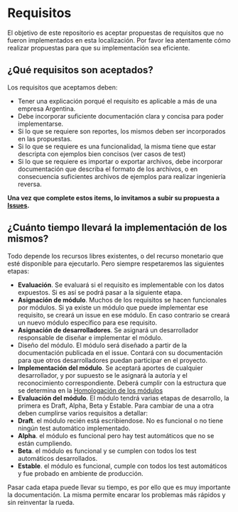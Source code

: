 # Requisitos

El objetivo de este repositorio es aceptar propuestas de requisitos que no fueron implementados en esta localización. Por favor lea atentamente cómo realizar propuestas para que su implementación sea eficiente.

## ¿Qué requisitos son aceptados?

Los requisitos que aceptamos deben:

* Tener una explicación porqué el requisito es aplicable a más de una empresa Argentina.
* Debe incorporar suficiente documentación clara y concisa para poder implementarse.
 * Si lo que se requiere son reportes, los mismos deben ser incorporados en las propuestas.
 * Si lo que se requiere es una funcionalidad, la misma tiene que estar descripta con ejemplos bien concisos (ver casos de test)
 * Si lo que se requiere es importar o exportar archivos, debe incorporar documentación que describa el formato de los archivos, o en consecuencia suficientes archivos de ejemplos para realizar ingeniería reversa.

**Una vez que complete estos items, lo invitamos a subir su propuesta a [Issues](https://github.com/odoo-l10n-ar/requisitos/issues).**

## ¿Cuánto tiempo llevará la implementación de los mismos?

Todo depende los recursos libres existentes, o del recurso monetario que esté disponible para ejecutarlo. Pero siempre respetaremos las siguientes etapas:

* **Evaluación**. Se evaluará si el requisito es implementable con los datos expuestos. Si es así se podrá pasar a la siguiente etapa.
* **Asignación de módulo**. Muchos de los requisitos se hacen funcionales por módulos. Si ya existe un módulo que puede implementar ese requisito, se creará un issue en ese módulo. En caso contrario se creará un nuevo módulo específico para ese requisito.
* **Asignación de desarrolladores**. Se asignará un desarrollador responsable de diseñar e implementar el módulo.
* Diseño del módulo. El módulo será diseñado a partir de la documentación publicada en el issue. Contará con su documentación para que otros desarrolladores puedan participar en el proyecto.
* **Implementación del módulo**. Se aceptará aportes de cualquier desarrollador, y por supuesto se le asignará la autoría y el reconocimiento correspondiente. Deberá cumplir con la estructura que se determina en la [Homologación de los módulos](https://github.com/odoo-l10n-ar/odoo-l10n-ar.github.io/wiki/Homologaci%C3%B3n-de-M%C3%B3dulos)
* **Evaluación del módulo**. El módulo tendrá varias etapas de desarrollo, la primera es Draft, Alpha, Beta y Estable. Para cambiar de una a otra deben cumplirse varios requisitos a detallar:
 * **Draft**. el módulo recién está escribiendose. No es funcional o no tiene ningún test automático implementado.
 * **Alpha**. el módulo es funcional pero hay test automáticos que no se están cumpliendo.
 * **Beta**. el módulo es funcional y se cumplen con todos los test automáticos desarrollados.
 * **Estable**. el módulo es funcional, cumple con todos los test automáticos y fue probado en ambiente de producción.

Pasar cada etapa puede llevar su tiempo, es por ello que es muy importante la documentación. La misma permite encarar los problemas más rápidos y sin reinventar la rueda.
